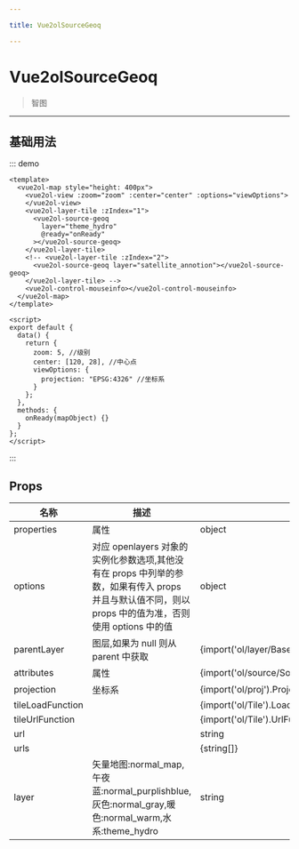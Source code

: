 ```yaml
---

title: Vue2olSourceGeoq

---
```


# Vue2olSourceGeoq

> 智图

---

## 基础用法

::: demo

```vue
<template>
  <vue2ol-map style="height: 400px">
    <vue2ol-view :zoom="zoom" :center="center" :options="viewOptions">
    </vue2ol-view>
    <vue2ol-layer-tile :zIndex="1">
      <vue2ol-source-geoq
        layer="theme_hydro"
        @ready="onReady"
      ></vue2ol-source-geoq>
    </vue2ol-layer-tile>
    <!-- <vue2ol-layer-tile :zIndex="2">
      <vue2ol-source-geoq layer="satellite_annotion"></vue2ol-source-geoq>
    </vue2ol-layer-tile> -->
    <vue2ol-control-mouseinfo></vue2ol-control-mouseinfo>
  </vue2ol-map>
</template>

<script>
export default {
  data() {
    return {
      zoom: 5, //级别
      center: [120, 28], //中心点
      viewOptions: {
        projection: "EPSG:4326" //坐标系
      }
    };
  },
  methods: {
    onReady(mapObject) {}
  }
};
</script>
```

:::

## Props

| 名称             | 描述                                                                                                                                                  | 类型                                                    | 取值范围                                                                               | 默认值       |
| ---------------- | ----------------------------------------------------------------------------------------------------------------------------------------------------- | ------------------------------------------------------- | -------------------------------------------------------------------------------------- | ------------ |
| properties       | 属性                                                                                                                                                  | object                                                  | -                                                                                      |              |
| options          | 对应 openlayers 对象的实例化参数选项,其他没有在 props 中列举的参数，如果有传入 props 并且与默认值不同，则以 props 中的值为准，否则使用 options 中的值 | object                                                  | -                                                                                      |              |
| parentLayer      | 图层,如果为 null 则从 parent 中获取                                                                                                                   | {import('ol/layer/BaseLayer').default}                  | -                                                                                      |              |
| attributes       | 属性                                                                                                                                                  | {import('ol/source/Source').AttributionLike\|undefined} | -                                                                                      |              |
| projection       | 坐标系                                                                                                                                                | {import('ol/proj').ProjectionLike}                      | -                                                                                      | "EPSG:3857"  |
| tileLoadFunction |                                                                                                                                                       | {import('ol/Tile').LoadFunction\|undefined}             | -                                                                                      |              |
| tileUrlFunction  |                                                                                                                                                       | {import('ol/Tile').UrlFunction\|undefined}              | -                                                                                      |              |
| url              |                                                                                                                                                       | string                                                  | -                                                                                      |              |
| urls             |                                                                                                                                                       | {string[]}                                              | -                                                                                      |              |
| layer            | 矢量地图:normal_map,午夜蓝:normal_purplishblue,灰色:normal_gray,暖色:normal_warm,水系:theme_hydro                                                     | string                                                  | `"normal_map" \| "normal_purplishblue" \| "normal_gray"\|"normal_warm"\|"theme_hydro"` | "normal_map" |
